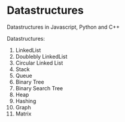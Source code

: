 # Datastructures
Datastructures in Javascript, Python and C++



Datastructures:

1. LinkedList
2. Doublebly LinkedList
3. Circular Linked List
4. Stack
5. Queue
6. Binary Tree
7. Binary Search Tree
8. Heap
9. Hashing
10. Graph
11. Matrix
